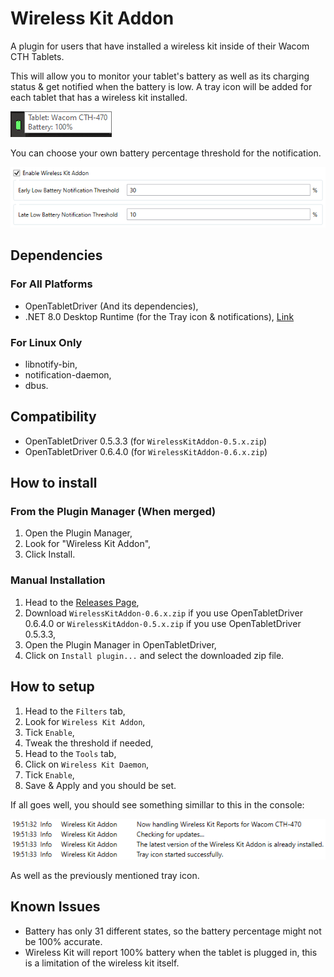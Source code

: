 # Wireless Kit Addon

A plugin for users that have installed a wireless kit inside of their Wacom CTH Tablets.

This will allow you to monitor your tablet's battery as well as its charging status & get notified when the battery is low.
A tray icon will be added for each tablet that has a wireless kit installed.

![Tray Icon](images/tray_icon.png)

You can choose your own battery percentage threshold for the notification.

![settings](images/settings.png)

## Dependencies

### For All Platforms

- OpenTabletDriver (And its dependencies),
- .NET 8.0 Desktop Runtime (for the Tray icon & notifications), [Link](https://dotnet.microsoft.com/en-us/download/dotnet/8.0#:~:text=.NET%20Desktop%20Runtime)

### For Linux Only

- libnotify-bin,
- notification-daemon,
- dbus.

## Compatibility

- OpenTabletDriver 0.5.3.3 (for `WirelessKitAddon-0.5.x.zip`)
- OpenTabletDriver 0.6.4.0 (for `WirelessKitAddon-0.6.x.zip`)

## How to install

### From the Plugin Manager (When merged)

1. Open the Plugin Manager,
2. Look for "Wireless Kit Addon",
3. Click Install.

### Manual Installation

1. Head to the [Releases Page](https://github.com/Mrcubix/WirelessKitAddon/releases/latest),
2. Download `WirelessKitAddon-0.6.x.zip` if you use OpenTabletDriver 0.6.4.0 or `WirelessKitAddon-0.5.x.zip` if you use OpenTabletDriver 0.5.3.3,
3. Open the Plugin Manager in OpenTabletDriver,
4. Click on `Install plugin...` and select the downloaded zip file.

## How to setup

1. Head to the `Filters` tab,
2. Look for `Wireless Kit Addon`,
3. Tick `Enable`,
4. Tweak the threshold if needed,
5. Head to the `Tools` tab,
6. Click on `Wireless Kit Daemon`,
7. Tick `Enable`,
8. Save & Apply and you should be set.

If all goes well, you should see something simillar to this in the console:

![Logs](images/logs.png)

As well as the previously mentioned tray icon.

## Known Issues

- Battery has only 31 different states, so the battery percentage might not be 100% accurate.
- Wireless Kit will report 100% battery when the tablet is plugged in, this is a limitation of the wireless kit itself.

